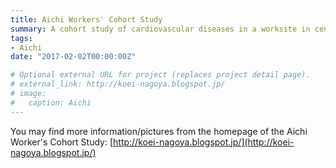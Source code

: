 ```yaml
---
title: Aichi Workers' Cohort Study
summary: A cohort study of cardiovascular diseases in a worksite in central Japan
tags:
- Aichi
date: "2017-02-02T00:00:00Z"

# Optional external URL for project (replaces project detail page).
# external_link: http://koei-nagoya.blogspot.jp/
# image:
#   caption: Aichi
---
```


You may find more information/pictures from the homepage of the Aichi Worker's Cohort Study: [http://koei-nagoya.blogspot.jp/](http://koei-nagoya.blogspot.jp/)